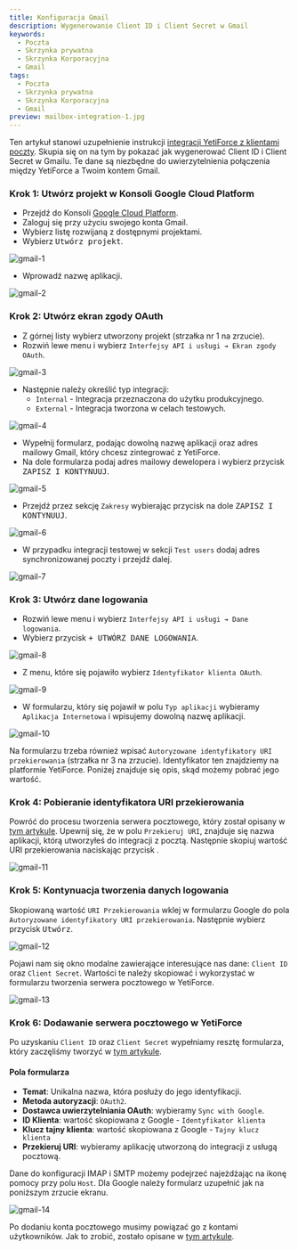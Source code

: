```yaml
---
title: Konfiguracja Gmail
description: Wygenerowanie Client ID i Client Secret w Gmail
keywords:
  - Poczta
  - Skrzynka prywatna
  - Skrzynka Korporacyjna
  - Gmail
tags:
  - Poczta
  - Skrzynka prywatna
  - Skrzynka Korporacyjna
  - Gmail
preview: mailbox-integration-1.jpg
---
```


Ten artykuł stanowi uzupełnienie instrukcji [integracji YetiForce z klientami poczty](/administrator-guides/integration/mailbox). Skupia się on na tym by pokazać jak wygenerować Client ID i Client Secret w Gmailu. Te dane są niezbędne do uwierzytelnienia połączenia między YetiForce a Twoim kontem Gmail.

### Krok 1: Utwórz projekt w Konsoli Google Cloud Platform

* Przejdź do Konsoli [Google Cloud Platform](https://console.cloud.google.com/).
* Zaloguj się przy użyciu swojego konta Gmail.
* Wybierz listę rozwijaną z dostępnymi projektami.
* Wybierz <kbd>Utwórz projekt</kbd>.

![gmail-1](gmail-1.jpg)

* Wprowadź nazwę aplikacji.

![gmail-2](gmail-2.jpg)

### Krok 2: Utwórz ekran zgody OAuth

* Z górnej listy wybierz utworzony projekt (strzałka nr 1 na zrzucie).
* Rozwiń lewe menu i wybierz ```Interfejsy API i usługi ➔ Ekran zgody OAuth```.

![gmail-3](gmail-3.jpg)

* Następnie należy określić typ integracji:
	* ```Internal``` - Integracja przeznaczona do użytku produkcyjnego.
    *  ```External``` - Integracja tworzona w celach testowych.

![gmail-4](gmail-4.jpg)

* Wypełnij formularz, podając dowolną nazwę aplikacji oraz adres mailowy Gmail, który chcesz zintegrować z YetiForce.
* Na dole formularza podaj adres mailowy dewelopera i wybierz przycisk <kbd>ZAPISZ I KONTYNUUJ</kbd>.

![gmail-5](gmail-5.jpg)

* Przejdź przez sekcję ```Zakresy``` wybierając przycisk na dole <kbd>ZAPISZ I KONTYNUUJ</kbd>.

![gmail-6](gmail-6.jpg)

* W przypadku integracji testowej w sekcji ```Test users``` dodaj adres synchronizowanej poczty i przejdź dalej.

![gmail-7](gmail-7.jpg)

### Krok 3: Utwórz dane logowania

* Rozwiń lewe menu i wybierz ```Interfejsy API i usługi ➔ Dane logowania```.
* Wybierz przycisk <kbd>+ UTWÓRZ DANE LOGOWANIA</kbd>.

![gmail-8](gmail-8.jpg)

* Z menu, które się pojawiło wybierz ```Identyfikator klienta OAuth```.

![gmail-9](gmail-9.jpg)

* W formularzu, który się pojawił w polu ```Typ aplikacji``` wybieramy ```Aplikacja Internetowa``` i wpisujemy dowolną nazwę aplikacji.

![gmail-10](gmail-10.jpg)

Na formularzu trzeba również wpisać ```Autoryzowane identyfikatory URI przekierowania``` (strzałka nr 3 na zrzucie). Identyfikator ten znajdziemy na platformie YetiForce. Poniżej znajduje się opis, skąd możemy pobrać jego wartość.

### Krok 4: Pobieranie identyfikatora URI przekierowania

Powróć do procesu tworzenia serwera pocztowego, który został opisany w [tym artykule](/administrator-guides/integration/mailbox/#dodanie-serwera-pocztowego). Upewnij się, że w polu ```Przekieruj URI```, znajduje się nazwa aplikacji, którą utworzyłeś do integracji z pocztą. Następnie skopiuj wartość URI przekierowania naciskając przycisk <kbd><i class="fa-solid fa-copy"></i></kbd>.

![gmail-11](gmail-11.jpg)

### Krok 5: Kontynuacja tworzenia danych logowania

Skopiowaną wartość ```URI Przekierowania``` wklej w formularzu Google do pola ```Autoryzowane identyfikatory URI przekierowania```. Następnie wybierz przycisk <kbd>Utwórz</kbd>.

![gmail-12](gmail-12.jpg)

Pojawi nam się okno modalne zawierające interesujące nas dane: ```Client ID``` oraz ```Client Secret```. Wartości te należy skopiować i wykorzystać w formularzu tworzenia serwera pocztowego w YetiForce.

![gmail-13](gmail-13.jpg)


### Krok 6: Dodawanie serwera pocztowego w YetiForce

Po uzyskaniu ```Client ID``` oraz ```Client Secret``` wypełniamy resztę formularza, który zaczęliśmy tworzyć w [tym artykule](/administrator-guides/integration/mailbox/#dodanie-serwera-pocztowego).

#### Pola formularza

* **Temat**: Unikalna nazwa, która posłuży do jego identyfikacji.
* **Metoda autoryzacji**: ```OAuth2```.
* **Dostawca uwierzytelniania OAuth**: wybieramy ```Sync with Google```.
* **ID Klienta**: wartość skopiowana z Google - ```Identyfikator klienta```
* **Klucz tajny klienta**: wartość skopiowana z Google - ```Tajny klucz klienta```
* **Przekieruj URI**: wybieramy aplikację utworzoną do integracji z usługą pocztową.

Dane do konfiguracji IMAP i SMTP możemy podejrzeć najeżdżając na ikonę pomocy przy polu ```Host```. Dla Google należy formularz uzupełnić jak na poniższym zrzucie ekranu.

![gmail-14](gmail-14.jpg)

Po dodaniu konta pocztowego musimy powiązać go z kontami użytkowników. Jak to zrobić, zostało opisane w [tym artykule](/administrator-guides/integration/mailbox#krok-3-powiązanie-serwera-pocztowego-z-kontami-użytkowników).
